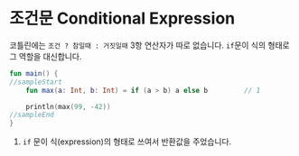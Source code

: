# 조건문 Conditional Expression

코틀린에는 `조건 ? 참일때 : 거짓일때` 3항 연산자가 따로 없습니다. `if`문이 식의 형태로 그 역할을 대신합니다.

```kotlin
fun main() {
//sampleStart
    fun max(a: Int, b: Int) = if (a > b) a else b         // 1

    println(max(99, -42))
//sampleEnd
}
```

1. `if` 문이 식(expression)의 형태로 쓰여서 반환값을 주었습니다.

